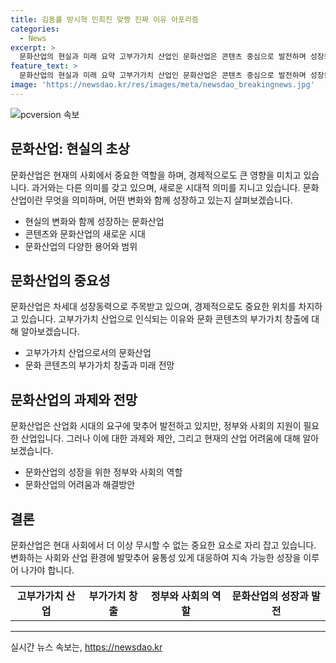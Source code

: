 ```yaml
---
title: 김동률 방시혁 민희진 맞짱 진짜 이유 아포리즘
categories:
  - News
excerpt: >
  문화산업의 현실과 미래 요약 고부가가치 산업인 문화산업은 콘텐츠 중심으로 발전하며 성장동력으로 주목받고 있다. 정부와 사회의 인위적 개입은 제한적이나 창의적인 아이디어를 유도하는 환경과 제도가 필요하다. 문화산업은 기존 경제와는 다른 성격을 갖고 있어 정부의 역할은 간접적이다. 또한, 현대의 현실은 노력보다는 킬러 콘텐츠의 가치가 더 중요하며, 문화산업은 돈을 벌 수 있는 산업으로 자리매김하고 있다.
feature_text: >
  문화산업의 현실과 미래 요약 고부가가치 산업인 문화산업은 콘텐츠 중심으로 발전하며 성장동력으로 주목받고 있다. 정부와 사회의 인위적 개입은 제한적이나 창의적인 아이디어를 유도하는 환경과 제도가 필요하다. 문화산업은 기존 경제와는 다른 성격을 갖고 있어 정부의 역할은 간접적이다. 또한, 현대의 현실은 노력보다는 킬러 콘텐츠의 가치가 더 중요하며, 문화산업은 돈을 벌 수 있는 산업으로 자리매김하고 있다.
image: 'https://newsdao.kr/res/images/meta/newsdao_breakingnews.jpg'
---
```


<p><img src="https://newsdao.kr/res/images/meta/newsdao_breakingnews.jpg" alt="pcversion 속보" /></p>

<h2 data-ke-size="size26">문화산업: 현실의 초상</h2>

<p data-ke-size="size16">문화산업은 현재의 사회에서 중요한 역할을 하며, 경제적으로도 큰 영향을 미치고 있습니다. 과거와는 다른 의미를 갖고 있으며, 새로운 시대적 의미를 지니고 있습니다. 문화산업이란 무엇을 의미하며, 어떤 변화와 함께 성장하고 있는지 살펴보겠습니다.</p>

<ul>
<li>현실의 변화와 함께 성장하는 문화산업</li>
<li>콘텐츠와 문화산업의 새로운 시대</li>
<li>문화산업의 다양한 용어와 범위</li>
</ul>

<h2 data-ke-size="size26">문화산업의 중요성</h2>

<p data-ke-size="size16">문화산업은 차세대 성장동력으로 주목받고 있으며, 경제적으로도 중요한 위치를 차지하고 있습니다. 고부가가치 산업으로 인식되는 이유와 문화 콘텐츠의 부가가치 창출에 대해 알아보겠습니다.</p>

<ul>
<li>고부가가치 산업으로서의 문화산업</li>
<li>문화 콘텐츠의 부가가치 창출과 미래 전망</li>
</ul>

<h2 data-ke-size="size26">문화산업의 과제와 전망</h2>

<p data-ke-size="size16">문화산업은 산업화 시대의 요구에 맞추어 발전하고 있지만, 정부와 사회의 지원이 필요한 산업입니다. 그러나 이에 대한 과제와 제안, 그리고 현재의 산업 어려움에 대해 알아보겠습니다.</p>

<ul>
<li>문화산업의 성장을 위한 정부와 사회의 역할</li>
<li>문화산업의 어려움과 해결방안</li>
</ul>

<h2 data-ke-size="size26">결론</h2>

<p data-ke-size="size16">문화산업은 현대 사회에서 더 이상 무시할 수 없는 중요한 요소로 자리 잡고 있습니다. 변화하는 사회와 산업 환경에 발맞추어 융통성 있게 대응하여 지속 가능한 성장을 이루어 나가야 합니다.</p>

<table>
<tr>
<td style="text-align: center; height: 17px;"><b>고부가가치 산업</b></td>
<td style="text-align: center; height: 17px;"><b>부가가치 창출</b></td>
<td style="text-align: center; height: 17px;"><b>정부와 사회의 역할</b></td>
<td style="text-align: center; height: 17px;"><b>문화산업의 성장과 발전</b></td>
</tr>
</table>

<hr>
실시간 뉴스 속보는, <a href="https://newsdao.kr" rel="dofollow">https://newsdao.kr</a>


